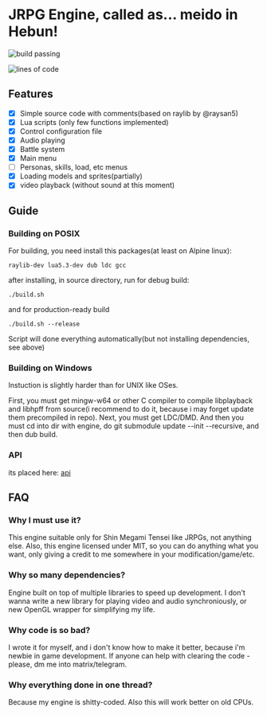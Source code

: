 # JRPG Engine, called as... meido in Hebun!

![build passing](https://github.com/quantumde1/heaven-engine/actions/workflows/main.yml/badge.svg?event=push)

![lines of code](https://img.shields.io/endpoint?url=https://ghloc.vercel.app/api/quantumde1/heaven-engine/badge)

## Features

- [x] Simple source code with comments(based on raylib by @raysan5)
- [x] Lua scripts (only few functions implemented)
- [x] Control configuration file
- [x] Audio playing
- [x] Battle system
- [x] Main menu
- [ ] Personas, skills, load, etc menus
- [x] Loading models and sprites(partially)
- [x] video playback (without sound at this moment)

## Guide

### Building on POSIX

For building, you need install this packages(at least on Alpine linux):
```
raylib-dev lua5.3-dev dub ldc gcc
```
after installing, in source directory, run for debug build:
```
./build.sh
```
and for production-ready build
```
./build.sh --release
```
Script will done everything automatically(but not installing dependencies, see above)

### Building on Windows

Instuction is slightly harder than for UNIX like OSes.

First, you must get mingw-w64 or other C compiler to compile libplayback and libhpff from source(i recommend to do it, because i may forget update them precompiled in repo).
Next, you must get LDC/DMD. And then you must cd into dir with engine, do git submodule update --init --recursive, and then dub build.

### API
its placed here:
[api](docs/api.md)

## FAQ

### Why I must use it?

This engine suitable only for Shin Megami Tensei like JRPGs, not anything else. Also, this engine licensed under MIT, so you can do anything what you want, only giving a credit to me somewhere in your modification/game/etc.

### Why so many dependencies?

Engine built on top of multiple libraries to speed up development. I don't wanna write a new library for playing video and audio synchroniously, or new OpenGL wrapper for simplifying my life.

### Why code is so bad?

I wrote it for myself, and i don't know how to make it better, because i'm newbie in game development. If anyone can help with clearing the code - please, dm me into matrix/telegram.

### Why everything done in one thread?

Because my engine is shitty-coded. Also this will work better on old CPUs.